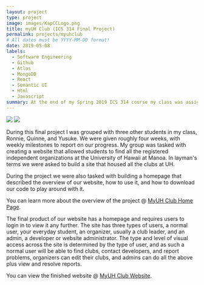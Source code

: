 ```yaml
---
layout: project
type: project
image: images/KapCCLogo.png
title: myUH Club (ICS 314 Final Project)
permalink: projects/myuhclub
# All dates must be YYYY-MM-DD format!
date: 2019-05-08
labels:
  - Software Engineering
  - Github
  - Atlas
  - MongoDB
  - React
  - Semantic UI
  - Html
  - Javascript
summary: At the end of my Spring 2019 ICS 314 course my class was assigned a final project, we were asked to form groups and create a website based around an idea that helps the other students in regards to our University. 
---
```


<img class="ui image" src="../images/.png">
<img class="ui medium right floated rounded image" src="../images/.png">

During this final project I was grouped with three other students in my class, Ronnie, Quinne, and Yusuke. We were given roughly four weeks, with weekly milestones to report on our progress. My group was tasked with creating a website that allowed students to find all the registered independent organizations at the University of Hawaii at Manoa. In layman's terms we were asked to build a site that housed all the clubs at UH. 

During the project we were also tasked with building a homepage that described the overview of our website, how to use it, and how to download our code to play around with it.

You can learn more about the overview of the project @ [MyUH Club Home Page](https://myuh-club.github.io/).

The final product of our website has a homepage and requires users to login in to view it any further. The site has three types of users, a normal user, your everyday student, an organizer, usually a club leader, and an admin, a developer or website administrator. The type and level of visual access across the site is determined by the type of user, and as such a normal user will be able to find clubs, contact developers, and report problems, organizers can edit their clubs, and admins can do all the above plus view and resolve reports. 

You can view the finished website @ [MyUH Club Website](http://myuh-club.meteorapp.com/#/).
